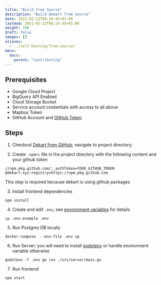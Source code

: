 ```yaml
---
title: "Build from Source"
description: "Build Dekart from Source"
date: 2021-02-22T08:24:45+01:00
lastmod: 2021-02-22T08:24:45+01:00
weight: 100
draft: false
images: []
aliases:
  - ../self-hosting/from-source/
menu:
  docs:
    parent: "contributing"
---
```


## Prerequisites

* Google Cloud Project
* BigQuery API Enabled
* Cloud Storage Bucket
* Service account credentials with access to all above
* Mapbox Token
* GitHub Account and [GitHub Token](https://docs.github.com/en/github/authenticating-to-github/keeping-your-account-and-data-secure/creating-a-personal-access-token#creating-a-token)

## Steps

1. Checkout [Dekart from GitHub](https://github.com/dekart-xyz/dekart); navigate to project directory;

2. Create `.npmrc` file in the project directory with the following content and your github token

```
//npm.pkg.github.com/:_authToken=YOUR_GITHUB_TOKEN
@dekart-xyz:registry=https://npm.pkg.github.com

```

This step is required because dekart is using github packages

3. Install frontend dependencies
```
npm install
```

4. Create and edit `.env`; see [environment variables](/docs/configuration/environment-variables/) for details


```
cp .env.example .env
```

5. Run Postgres DB locally

```
docker-compose  --env-file .env up
```

6. Run Server; you will need to install [godotenv](https://github.com/joho/godotenv) or handle environment variable otherwise

```
godotenv -f .env go run ./src/server/main.go
```

7. Run frontend

```
npm start
```

